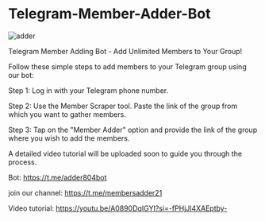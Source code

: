 # Telegram-Member-Adder-Bot

![adder](https://github.com/user-attachments/assets/ecbf4fdb-972c-46ad-b441-5401079736c3)

Telegram Member Adding Bot - Add Unlimited Members to Your Group!

Follow these simple steps to add members to your Telegram group using our bot:

Step 1: Log in with your Telegram phone number.

Step 2: Use the Member Scraper tool. Paste the link of the group from which you want to gather members.

Step 3: Tap on the "Member Adder" option and provide the link of the group where you wish to add the members.

A detailed video tutorial will be uploaded soon to guide you through the process.


 Bot: https://t.me/adder804bot

join our channel: https://t.me/membersadder21

Video tutorial: https://youtu.be/A0890DqIGYI?si=-fPHjJl4XAEptby-
